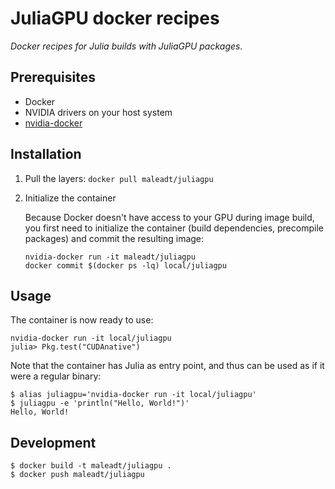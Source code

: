 JuliaGPU docker recipes
=======================

*Docker recipes for Julia builds with JuliaGPU packages.*


Prerequisites
-------------

* Docker
* NVIDIA drivers on your host system
* [nvidia-docker](https://github.com/NVIDIA/nvidia-docker)


Installation
------------

1. Pull the layers: `docker pull maleadt/juliagpu`

2. Initialize the container

    Because Docker doesn't have access to your GPU during image build, you first need to
    initialize the container (build dependencies, precompile packages) and commit the
    resulting image:

    ```
    nvidia-docker run -it maleadt/juliagpu
    docker commit $(docker ps -lq) local/juliagpu
    ```


Usage
-----

The container is now ready to use:

```
nvidia-docker run -it local/juliagpu
julia> Pkg.test("CUDAnative")
```

Note that the container has Julia as entry point, and thus can be used as if it were a
regular binary:

```
$ alias juliagpu='nvidia-docker run -it local/juliagpu'
$ juliagpu -e 'println("Hello, World!")'
Hello, World!
```


Development
-----------

```
$ docker build -t maleadt/juliagpu .
$ docker push maleadt/juliagpu
```
